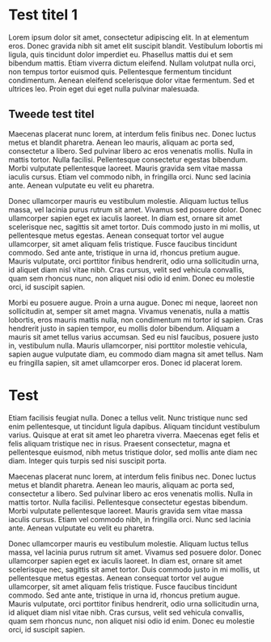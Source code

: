 # Test titel 1

Lorem ipsum dolor sit amet, consectetur adipiscing elit. In at elementum eros. Donec gravida nibh sit amet elit suscipit blandit. Vestibulum lobortis mi ligula, quis tincidunt dolor imperdiet eu. Phasellus mattis dui et sem bibendum mattis. Etiam viverra dictum eleifend. Nullam volutpat nulla orci, non tempus tortor euismod quis. Pellentesque fermentum tincidunt condimentum. Aenean eleifend scelerisque dolor vitae fermentum. Sed et ultrices leo. Proin eget dui eget nulla pulvinar malesuada.

## Tweede test titel

Maecenas placerat nunc lorem, at interdum felis finibus nec. Donec luctus metus et blandit pharetra. Aenean leo mauris, aliquam ac porta sed, consectetur a libero. Sed pulvinar libero ac eros venenatis mollis. Nulla in mattis tortor. Nulla facilisi. Pellentesque consectetur egestas bibendum. Morbi vulputate pellentesque laoreet. Mauris gravida sem vitae massa iaculis cursus. Etiam vel commodo nibh, in fringilla orci. Nunc sed lacinia ante. Aenean vulputate eu velit eu pharetra.

Donec ullamcorper mauris eu vestibulum molestie. Aliquam luctus tellus massa, vel lacinia purus rutrum sit amet. Vivamus sed posuere dolor. Donec ullamcorper sapien eget ex iaculis laoreet. In diam est, ornare sit amet scelerisque nec, sagittis sit amet tortor. Duis commodo justo in mi mollis, ut pellentesque metus egestas. Aenean consequat tortor vel augue ullamcorper, sit amet aliquam felis tristique. Fusce faucibus tincidunt commodo. Sed ante ante, tristique in urna id, rhoncus pretium augue. Mauris vulputate, orci porttitor finibus hendrerit, odio urna sollicitudin urna, id aliquet diam nisl vitae nibh. Cras cursus, velit sed vehicula convallis, quam sem rhoncus nunc, non aliquet nisi odio id enim. Donec eu molestie orci, id suscipit sapien.

Morbi eu posuere augue. Proin a urna augue. Donec mi neque, laoreet non sollicitudin at, semper sit amet magna. Vivamus venenatis, nulla a mattis lobortis, eros mauris mattis nulla, non condimentum mi tortor id sapien. Cras hendrerit justo in sapien tempor, eu mollis dolor bibendum. Aliquam a mauris sit amet tellus varius accumsan. Sed eu nisl faucibus, posuere justo in, vestibulum nulla. Mauris ullamcorper, nisi porttitor molestie vehicula, sapien augue vulputate diam, eu commodo diam magna sit amet tellus. Nam eu fringilla sapien, sit amet ullamcorper eros. Donec id placerat lorem.

# Test
Etiam facilisis feugiat nulla. Donec a tellus velit. Nunc tristique nunc sed enim pellentesque, ut tincidunt ligula dapibus. Aliquam tincidunt vestibulum varius. Quisque at erat sit amet leo pharetra viverra. Maecenas eget felis et felis aliquam tristique nec in risus. Praesent consectetur, magna et pellentesque euismod, nibh metus tristique dolor, sed mollis ante diam nec diam. Integer quis turpis sed nisi suscipit porta.

Maecenas placerat nunc lorem, at interdum felis finibus nec. Donec luctus metus et blandit pharetra. Aenean leo mauris, aliquam ac porta sed, consectetur a libero. Sed pulvinar libero ac eros venenatis mollis. Nulla in mattis tortor. Nulla facilisi. Pellentesque consectetur egestas bibendum. Morbi vulputate pellentesque laoreet. Mauris gravida sem vitae massa iaculis cursus. Etiam vel commodo nibh, in fringilla orci. Nunc sed lacinia ante. Aenean vulputate eu velit eu pharetra.

Donec ullamcorper mauris eu vestibulum molestie. Aliquam luctus tellus massa, vel lacinia purus rutrum sit amet. Vivamus sed posuere dolor. Donec ullamcorper sapien eget ex iaculis laoreet. In diam est, ornare sit amet scelerisque nec, sagittis sit amet tortor. Duis commodo justo in mi mollis, ut pellentesque metus egestas. Aenean consequat tortor vel augue ullamcorper, sit amet aliquam felis tristique. Fusce faucibus tincidunt commodo. Sed ante ante, tristique in urna id, rhoncus pretium augue. Mauris vulputate, orci porttitor finibus hendrerit, odio urna sollicitudin urna, id aliquet diam nisl vitae nibh. Cras cursus, velit sed vehicula convallis, quam sem rhoncus nunc, non aliquet nisi odio id enim. Donec eu molestie orci, id suscipit sapien.
